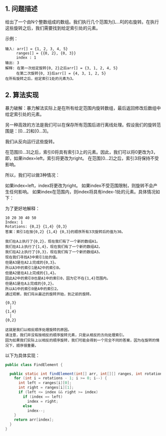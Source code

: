 ## 1. 问题描述

给出了一个由N个整数组成的数组。我们执行几个范围为[L...R]的右旋转。在执行这些旋转之后，我们需要找到给定索引处的元素。

示例：

```
输入: arr[] = {1, 2, 3, 4, 5}
     ranges[] = {{0, 2}, {0, 3}}
     index : 1
输出: 3
解释: 在第一次给定旋转{0, 2}之后arr[] = {3, 1, 2, 4, 5}
     在第二次旋转{0, 3}后arr[] = {4, 3, 1, 2, 5}
在所有旋转之后，给定索引1处的元素为3。
```

## 2. 算法实现

暴力破解：暴力解法实际上是在所有给定范围内旋转数组，最后返回修改后数组中给定索引处的元素。

另一种高效的方法是我们可以在保存所有范围后进行离线处理。假设我们的旋转范围是：[0...2]和[0...3]。

我们从反向运行这些旋转。

在范围[0...3]之后，索引0将具有索引3上的元素。因此，我们可以将0更改为3，即，如果index=left，索引将更改为right。
在范围[0...2]之后，索引3将保持不受影响。

所以，我们可以做3种情况：

如果index=left，index将更改为right。
如果index不受范围限制，则旋转不会产生任何影响。
如果index在范围内，则index将具有index-1处的元素。具体情况如下：

为了更好地解释：

```
10 20 30 40 50
Index: 1
Rotations: {0,2} {1,4} {0,3}
答案：索引1在按{0,2} {1,4} {0,3}的顺序所有3次旋转后的值为30。

我们在A上执行了{0,2}，现在我们有了一个新的数组A1。
我们在A1上执行了{1,4}，现在我们有了一个新的数组A2。
我们在A2上执行了{0,3}，现在我们有了一个新的数组A3。
现在我们寻找A3中索引1处的值。
但是A3是在A2上完成的{0,3}。
所以A3中的索引1是A2中的索引0。
但是A2是在A1上完成的{1,4}。
因此A2中的索引0也是A1中的索引0，因为它不在{1,4}范围内。
但是A1是在A上完成的{0,2}。
所以A1中的索引0是A中的索引2。
通过观察，我们将从最近的旋转开始，到之前的旋转。

{0,3}
  |
{1,4}
  |
{0,2}

这就是我们以相反顺序处理旋转的原因。
请注意，我们并没有按相反的顺序旋转元素，只是从相反的方向处理索引。
因为如果我们实际上以相反的顺序旋转，我们可能会得到一个完全不同的答案，因为在旋转的情况下，顺序很重要。
```

以下为具体实现：

```java
public class FindElement {

  public static int findElement(int[] arr, int[][] ranges, int rotations, int index) {
    for (int i = rotations - 1; i >= 0; i--) {
      int left = ranges[i][0];
      int right = ranges[i][1];
      if (left <= index && right >= index)
        if (index == left)
          index = right;
        else
          index--;
    }
    return arr[index];
  }
}
```
